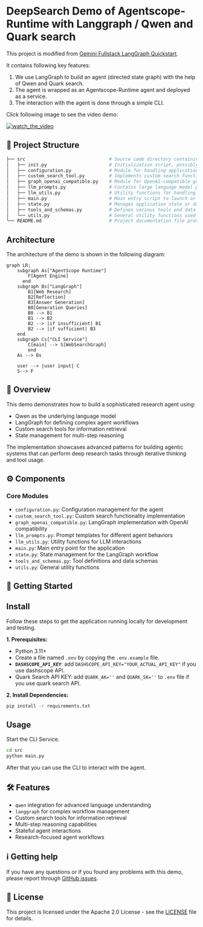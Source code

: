 # DeepSearch Demo of Agentscope-Runtime with Langgraph / Qwen and Quark search
This project is modified from [Gemini Fullstack LangGraph Quickstart](https://github.com/google-gemini/gemini-fullstack-langgraph-quickstart).

It contains following key features:
1. We use LangGraph to build an agent (directed state graph) with the help of Qwen and Quark search.
2. The agent is wrapped as an Agentscope-Runtime agent and deployed as a service.
3. The interaction with the agent is done through a simple CLI.

Click following image to see the video demo:

[![watch_the_video](https://img.alicdn.com/imgextra/i3/6000000000386/O1CN01vDit5y1EipxsRceBd_!!6000000000386-0-tbvideo.jpg)](https://cloud.video.taobao.com/vod/-BhtPfhYZv8pCz7L1vYmKCDtf1QEaDXNX1hMnvj_BUQ.mp4)
<br />

## 🌳 Project Structure
```bash
├── src                               # Source code directory containing the core functionalities and modules
│   ├── init.py                       # Initialization script, possibly setting up environment or configurations
│   ├── configuration.py              # Module for handling application configurations and settings
│   ├── custom_search_tool.py         # Implements custom search functionality or tool
│   ├── graph_openai_compatible.py    # Module for OpenAI-compatible graph operations or integrations
│   ├── llm_prompts.py                # Contains large language model prompts used in the application
│   ├── llm_utils.py                  # Utility functions for handling large language model operations
│   ├── main.py                       # Main entry script to launch or execute the application
│   ├── state.py                      # Manages application state or data persistence
│   ├── tools_and_schemas.py          # Defines various tools and data schemas used by the application
│   └── utils.py                      # General utility functions used across the application
└── README.md                         # Project documentation file providing information and usage instructions
```

## Architecture
The architecture of the demo is shown in the following diagram:
```mermaid
graph LR;
    subgraph As["AgentScope Runtime"]
        F[Agent Engine]
      end
    subgraph Bs["LangGraph"]
        B1[Web Research]
        B2[Reflection]
        B3[Answer Generation]
        B0[Generation Queries]
        B0 --> B1
        B1 --> B2
        B2 --> |if insufficient| B1
        B2 --> |if sufficient| B3
    end
    subgraph Cs["CLI Service"]
        C[main] --> S[WebSearchGraph]
        end
    As --> Bs

    user --> |user input| C
    S--> F

```

## 📖 Overview

This demo demonstrates how to build a sophisticated research agent using:
- Qwen as the underlying language model
- LangGraph for defining complex agent workflows
- Custom search tools for information retrieval
- State management for multi-step reasoning

The implementation showcases advanced patterns for building agentic systems that can perform deep research tasks through iterative thinking and tool usage.

## ⚙️ Components

### Core Modules
- `configuration.py`: Configuration management for the agent
- `custom_search_tool.py`: Custom search functionality implementation
- `graph_openai_compatible.py`: LangGraph implementation with OpenAI compatibility
- `llm_prompts.py`: Prompt templates for different agent behaviors
- `llm_utils.py`: Utility functions for LLM interactions
- `main.py`: Main entry point for the application
- `state.py`: State management for the LangGraph workflow
- `tools_and_schemas.py`: Tool definitions and data schemas
- `utils.py`: General utility functions

## 🚀 Getting Started


## Install

Follow these steps to get the application running locally for development and testing.

**1. Prerequisites:**

-   Python 3.11+
-   Create a file named `.env` by copying the `.env.example` file.
-   **`DASHSCOPE_API_KEY`**:
  add  `DASHSCOPE_API_KEY="YOUR_ACTUAL_API_KEY"` if you use dashscope API.
- Quark Search API KEY: add `QUARK_AK=''` and `QUARK_SK=''` to `.env` file if you use quark search API.


**2. Install Dependencies:**

```bash
pip install -r requirements.txt
```

## Usage
Start the CLI Service.
```bash
cd src
python main.py
```
After that you can use the CLI to interact with the agent.

## 🛠️ Features

- `qwen` integration for advanced language understanding
- `langgraph` for complex workflow management
- Custom search tools for information retrieval
- Multi-step reasoning capabilities
- Stateful agent interactions
- Research-focused agent workflows

## ℹ️ Getting help

If you have any questions or if you found any problems with this demo, please report through [GitHub issues](https://github.com/your-org/demohouse/issues).

## 📄 License

This project is licensed under the Apache 2.0 License - see the [LICENSE](LICENSE) file for details.
